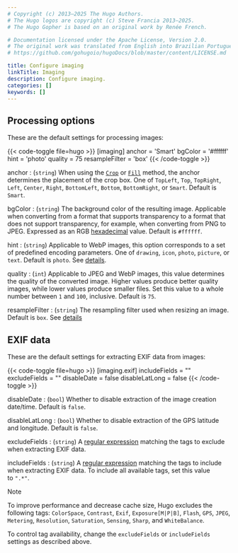 ```yaml
---
# Copyright (c) 2013–2025 The Hugo Authors.
# The Hugo logos are copyright (c) Steve Francia 2013–2025.
# The Hugo Gopher is based on an original work by Renée French.

# Documentation licensed under the Apache License, Version 2.0.
# The original work was translated from English into Brazilian Portuguese.
# https://github.com/gohugoio/hugoDocs/blob/master/content/LICENSE.md

title: Configure imaging
linkTitle: Imaging
description: Configure imaging.
categories: []
keywords: []
---
```


## Processing options

These are the default settings for processing images:

{{< code-toggle file=hugo >}}
[imaging]
anchor = 'Smart'
bgColor = '#ffffff'
hint = 'photo'
quality = 75
resampleFilter = 'box'
{{< /code-toggle >}}

anchor
: (`string`) When using the [`Crop`] or [`Fill`] method, the anchor determines the placement of the crop box. One of `TopLeft`, `Top`, `TopRight`, `Left`, `Center`, `Right`, `BottomLeft`, `Bottom`, `BottomRight`, or `Smart`. Default is `Smart`.

bgColor
: (`string`) The background color of the resulting image. Applicable when converting from a format that supports transparency to a format that does not support transparency, for example, when converting from PNG to JPEG. Expressed as an RGB [hexadecimal] value. Default is `#ffffff`.

[hexadecimal]: https://developer.mozilla.org/en-US/docs/Web/CSS/hex-color

hint
: (`string`) Applicable to WebP images, this option corresponds to a set of predefined encoding parameters. One of `drawing`, `icon`, `photo`, `picture`, or `text`. Default is `photo`. See&nbsp;[details](/content-management/image-processing/#hint).

quality
: (`int`) Applicable to JPEG and WebP images, this value determines the quality of the converted image. Higher values produce better quality images, while lower values produce smaller files. Set this value to a whole number between `1` and `100`, inclusive. Default is `75`.

resampleFilter
: (`string`) The resampling filter used when resizing an image. Default is `box`. See&nbsp;[details](/content-management/image-processing/#resampling-filter)

## EXIF data

These are the default settings for extracting EXIF data from images:

{{< code-toggle file=hugo >}}
[imaging.exif]
includeFields = ""
excludeFields = ""
disableDate = false
disableLatLong = false
{{< /code-toggle >}}

disableDate
: (`bool`) Whether to disable extraction of the image creation date/time. Default is `false`.

disableLatLong
: (`bool`) Whether to disable extraction of the GPS latitude and longitude. Default is `false`.

excludeFields
: (`string`) A [regular expression](g) matching the tags to exclude when extracting EXIF data.

includeFields
: (`string`) A [regular expression](g) matching the tags to include when extracting EXIF data. To include all available tags, set this value to&nbsp;`".*"`.

> [!note]
> To improve performance and decrease cache size, Hugo excludes the following tags: `ColorSpace`, `Contrast`, `Exif`, `Exposure[M|P|B]`, `Flash`, `GPS`, `JPEG`, `Metering`, `Resolution`, `Saturation`, `Sensing`, `Sharp`, and `WhiteBalance`.
>
> To control tag availability, change the `excludeFields` or `includeFields` settings as described above.

[`Crop`]: /methods/resource/crop/
[`Fill`]: /methods/resource/fill/
